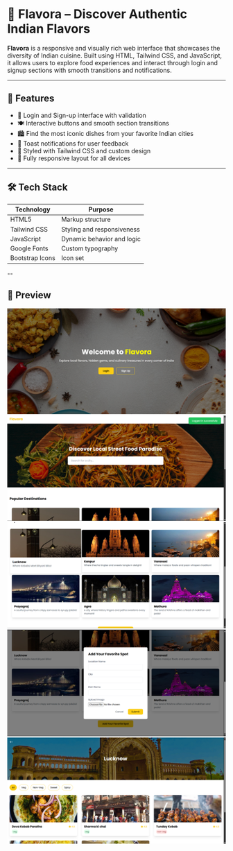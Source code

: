 # 🥘 Flavora – Discover Authentic Indian Flavors

**Flavora** is a responsive and visually rich web interface that showcases the diversity of Indian cuisine. Built using HTML, Tailwind CSS, and JavaScript, it allows users to explore food experiences and interact through login and signup sections with smooth transitions and notifications.

---
## 🌟 Features

- 🔐 Login and Sign-up interface with validation  
- 🍽️ Interactive buttons and smooth section transitions  
- 🏙️ Find the most iconic dishes from your favorite Indian cities  
- 🔔 Toast notifications for user feedback  
- 🎨 Styled with Tailwind CSS and custom design  
- 📱 Fully responsive layout for all devices  


---

## 🛠️ Tech Stack

| Technology     | Purpose                      |
|----------------|------------------------------|
| HTML5          | Markup structure             |
| Tailwind CSS   | Styling and responsiveness   |
| JavaScript     | Dynamic behavior and logic   |
| Google Fonts   | Custom typography            |
| Bootstrap Icons| Icon set                     |

--
## 📸 Preview

![UI Preview](./base.png)
![UI Preview](./3.png)
![UI Preview](./4.png)
![UI Preview](./5.png)
![UI Preview](./6.png)



